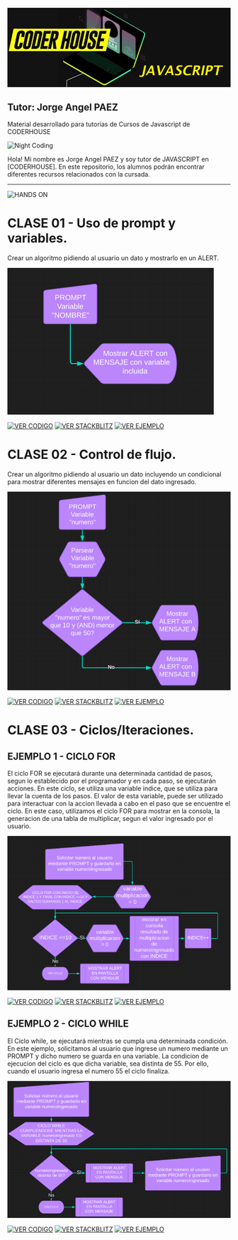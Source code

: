 ![HEADER](https://raw.githubusercontent.com/GiorgioCode/Tutorias_Javascript/master/HEADER_CODER.png)
## Tutor: Jorge Angel PAEZ
Material desarrollado para tutorias de Cursos de Javascript de CODERHOUSE

![Night Coding](https://tutoriasjs.netlify.app/coding_gif.gif)

Hola! Mi nombre es Jorge Angel PAEZ y soy tutor de JAVASCRIPT en [CODERHOUSE].
En este repositorio, los alumnos podrán encontrar diferentes recursos relacionados con la cursada.

---
![HANDS ON](https://tutoriasjs.netlify.app/HANDSON_HEADER.png)

# CLASE 01 - Uso de prompt y variables.

Crear un algoritmo pidiendo al usuario un dato y mostrarlo en un ALERT.

![DIAGRAMA DE FLUJO](https://raw.githubusercontent.com/GiorgioCode/Tutorias_Javascript/master/HANDS-ON/Clase_01/DiagramaFlujo01.png)

[![VER CODIGO](https://tutoriasjs.netlify.app/boton_vercodigo.png)](https://github.com/GiorgioCode/Tutorias_Javascript/tree/master/HANDS-ON/Clase_01) [![VER STACKBLITZ](https://tutoriasjs.netlify.app/boton_stackblitz.png)](https://stackblitz.com/edit/js-w1a4ub?file=index.html,index.js) [![VER EJEMPLO](https://tutoriasjs.netlify.app/boton_ejemplo.png)](https://tutoriasjs.netlify.app/HANDS-ON/Clase_01)

# CLASE 02 - Control de flujo.

Crear un algoritmo pidiendo al usuario un dato incluyendo un condicional para mostrar diferentes mensajes en funcion del dato ingresado.

![DIAGRAMA DE FLUJO](https://raw.githubusercontent.com/GiorgioCode/Tutorias_Javascript/master/HANDS-ON/Clase_02/DiagramaFlujo02.png)

[![VER CODIGO](https://tutoriasjs.netlify.app/boton_vercodigo.png)](https://github.com/GiorgioCode/Tutorias_Javascript/tree/master/HANDS-ON/Clase_02) [![VER STACKBLITZ](https://tutoriasjs.netlify.app/boton_stackblitz.png)](https://stackblitz.com/edit/js-pja8jr?file=index.js) [![VER EJEMPLO](https://tutoriasjs.netlify.app/boton_ejemplo.png)](https://tutoriasjs.netlify.app/HANDS-ON/Clase_02)

# CLASE 03 - Ciclos/Iteraciones.

EJEMPLO 1 - CICLO FOR
---
El ciclo FOR se ejecutará durante una determinada cantidad de pasos, segun lo establecido por el programador y en cada paso, se ejecutarán acciones. En este ciclo, se utiliza una variable indice, que se utiliza para llevar la cuenta de los pasos. El valor de esta variable, puede ser utilizado para interactuar con la accion llevada a cabo en el paso que se encuentre el ciclo.
En este caso, utilizamos el ciclo FOR para mostrar en la consola, la generacion de una tabla de multiplicar, segun el valor ingresado por el usuario.

![DIAGRAMA DE FLUJO](https://raw.githubusercontent.com/GiorgioCode/Tutorias_Javascript/master/HANDS-ON/Clase_03_FOR/DiagramaFlujo03FOR.png)

[![VER CODIGO](https://tutoriasjs.netlify.app/boton_vercodigo.png)](https://github.com/GiorgioCode/Tutorias_Javascript/tree/master/HANDS-ON/Clase_03_FOR) [![VER STACKBLITZ](https://tutoriasjs.netlify.app/boton_stackblitz.png)](https://stackblitz.com/edit/js-2pfxz9?file=index.html,index.js) [![VER EJEMPLO](https://tutoriasjs.netlify.app/boton_ejemplo.png)](https://tutoriasjs.netlify.app/HANDS-ON/Clase_03_FOR)

EJEMPLO 2 - CICLO WHILE
---
El Ciclo while, se ejecutará mientras se cumpla una determinada condición.
En este ejemplo, solicitamos al usuario que ingrese un numero mediante un PROMPT y dicho numero se guarda en una variable. La condicion de ejecucion del ciclo es que dicha variable, sea distinta de 55.
Por ello, cuando el usuario ingresa el numero 55 el ciclo finaliza.

![DIAGRAMA DE FLUJO](https://raw.githubusercontent.com/GiorgioCode/Tutorias_Javascript/master/HANDS-ON/Clase_03_WHILE/DiagramaFlujo03WHILE.png)

[![VER CODIGO](https://tutoriasjs.netlify.app/boton_vercodigo.png)](https://github.com/GiorgioCode/Tutorias_Javascript/tree/master/HANDS-ON/Clase_03_WHILE) [![VER STACKBLITZ](https://tutoriasjs.netlify.app/boton_stackblitz.png)](https://stackblitz.com/edit/js-msmecz?file=index.html,index.js) [![VER EJEMPLO](https://tutoriasjs.netlify.app/boton_ejemplo.png)](https://tutoriasjs.netlify.app/HANDS-ON/Clase_03_WHILE)